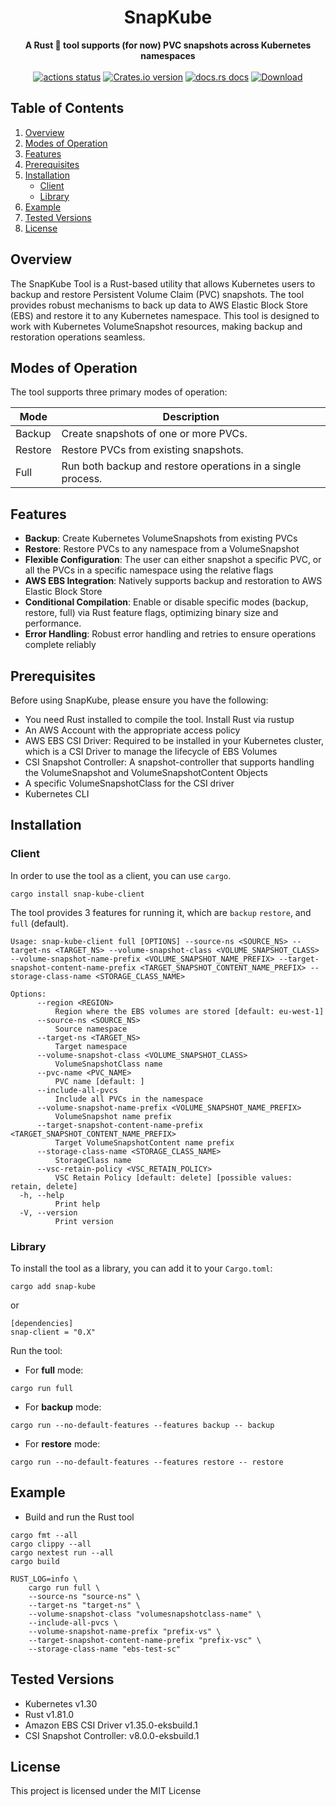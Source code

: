 <h1 align="center">SnapKube</h1>
<div align="center">
 <strong>
   A Rust 🦀 tool supports (for now) PVC snapshots across Kubernetes namespaces
 </strong>
</div>

<br />

<div align="center">
  <!-- Github Actions -->
  <a href="https://github.com/nikoshet/snap-kube/actions/workflows/ci.yaml?query=branch%3Amain">
    <img src="https://img.shields.io/github/actions/workflow/status/nikoshet/snap-kube/ci.yaml?branch=main&style=flat-square" alt="actions status" /></a>
  <!-- Version -->
  <a href="https://crates.io/crates/snap-kube">
    <img src="https://img.shields.io/crates/v/snap-kube.svg?style=flat-square"
    alt="Crates.io version" /></a>
  <!-- Docs -->
  <a href="https://docs.rs/snap-kube">
  <img src="https://img.shields.io/badge/docs-latest-blue.svg?style=flat-square" alt="docs.rs docs" /></a>
  <!-- Downloads -->
  <a href="https://crates.io/crates/snap-kube">
    <img src="https://img.shields.io/crates/d/snap-kube.svg?style=flat-square" alt="Download" />
  </a>
</div>

## Table of Contents
1. [Overview](#Overview)
2. [Modes of Operation](#modes-of-operation)
2. [Features](#Features)
3. [Prerequisites](#Prerequisites)
4. [Installation](#Installation)
    - [Client](#client)
    - [Library](#Library)
5. [Example](#Example)
6. [Tested Versions](#Tested-Versions)
7. [License](#License)

## Overview
The SnapKube Tool is a Rust-based utility that allows Kubernetes users to backup and restore Persistent Volume Claim (PVC) snapshots. The tool provides robust mechanisms to back up data to AWS Elastic Block Store (EBS) and restore it to any Kubernetes namespace. This tool is designed to work with Kubernetes VolumeSnapshot resources, making backup and restoration operations seamless.


## Modes of Operation

The tool supports three primary modes of operation:

| Mode    | Description                                      |
|---------|--------------------------------------------------|
| Backup  | Create snapshots of one or more PVCs.            |
| Restore | Restore PVCs from existing snapshots.            |
| Full    | Run both backup and restore operations in a single process. |


## Features
- **Backup**: Create Kubernetes VolumeSnapshots from existing PVCs
- **Restore**: Restore PVCs to any namespace from a VolumeSnapshot
- **Flexible Configuration**: The user can either snapshot a specific PVC, or all the PVCs in a specific namespace using the relative flags
- **AWS EBS Integration**: Natively supports backup and restoration to AWS Elastic Block Store
- **Conditional Compilation**: Enable or disable specific modes (backup, restore, full) via Rust feature flags, optimizing binary size and performance.
- **Error Handling**: Robust error handling and retries to ensure operations complete reliably

## Prerequisites
Before using SnapKube, please ensure you have the following:
- You need Rust installed to compile the tool. Install Rust via rustup
- An AWS Account with the appropriate access policy
- AWS EBS CSI Driver: Required to be installed in your Kubernetes cluster, which is a CSI Driver to manage the lifecycle of EBS Volumes
- CSI Snapshot Controller: A snapshot-controller that supports handling the VolumeSnapshot and VolumeSnapshotContent Objects
- A specific VolumeSnapshotClass for the CSI driver
- Kubernetes CLI

## Installation 

### Client
In order to use the tool as a client, you can use `cargo`.

```
cargo install snap-kube-client
```

The tool provides 3 features for running it, which are `backup` `restore`, and `full` (default).
```shell
Usage: snap-kube-client full [OPTIONS] --source-ns <SOURCE_NS> --target-ns <TARGET_NS> --volume-snapshot-class <VOLUME_SNAPSHOT_CLASS> --volume-snapshot-name-prefix <VOLUME_SNAPSHOT_NAME_PREFIX> --target-snapshot-content-name-prefix <TARGET_SNAPSHOT_CONTENT_NAME_PREFIX> --storage-class-name <STORAGE_CLASS_NAME>

Options:
      --region <REGION>
          Region where the EBS volumes are stored [default: eu-west-1]
      --source-ns <SOURCE_NS>
          Source namespace
      --target-ns <TARGET_NS>
          Target namespace
      --volume-snapshot-class <VOLUME_SNAPSHOT_CLASS>
          VolumeSnapshotClass name
      --pvc-name <PVC_NAME>
          PVC name [default: ]
      --include-all-pvcs
          Include all PVCs in the namespace
      --volume-snapshot-name-prefix <VOLUME_SNAPSHOT_NAME_PREFIX>
          VolumeSnapshot name prefix
      --target-snapshot-content-name-prefix <TARGET_SNAPSHOT_CONTENT_NAME_PREFIX>
          Target VolumeSnapshotContent name prefix
      --storage-class-name <STORAGE_CLASS_NAME>
          StorageClass name
      --vsc-retain-policy <VSC_RETAIN_POLICY>
          VSC Retain Policy [default: delete] [possible values: retain, delete]
  -h, --help
          Print help
  -V, --version
          Print version
```

### Library
To install the tool as a library, you can add it to your `Cargo.toml`:
```
cargo add snap-kube
```
or
```
[dependencies]
snap-client = "0.X"
```

Run the tool:
- For **full** mode:
```
cargo run full
```

- For **backup** mode:
```
cargo run --no-default-features --features backup -- backup
```

- For **restore** mode:
```
cargo run --no-default-features --features restore -- restore
```

## Example

- Build and run the Rust tool
```shell
cargo fmt --all
cargo clippy --all
cargo nextest run --all
cargo build

RUST_LOG=info \
    cargo run full \
    --source-ns "source-ns" \
    --target-ns "target-ns" \
    --volume-snapshot-class "volumesnapshotclass-name" \
    --include-all-pvcs \
    --volume-snapshot-name-prefix "prefix-vs" \
    --target-snapshot-content-name-prefix "prefix-vsc" \
    --storage-class-name "ebs-test-sc"
```

## Tested Versions

- Kubernetes v1.30
- Rust v1.81.0
- Amazon EBS CSI Driver v1.35.0-eksbuild.1
- CSI Snapshot Controller: v8.0.0-eksbuild.1

## License
This project is licensed under the MIT License 
